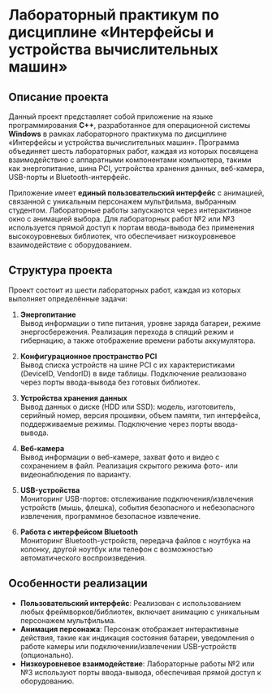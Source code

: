 # Лабораторный практикум по дисциплине «Интерфейсы и устройства вычислительных машин»

## Описание проекта

Данный проект представляет собой приложение на языке программирования **C++**, разработанное для операционной системы **Windows** в рамках лабораторного практикума по дисциплине «Интерфейсы и устройства вычислительных машин». Программа объединяет шесть лабораторных работ, каждая из которых посвящена взаимодействию с аппаратными компонентами компьютера, такими как энергопитание, шина PCI, устройства хранения данных, веб-камера, USB-порты и Bluetooth-интерфейс.

Приложение имеет **единый пользовательский интерфейс** с анимацией, связанной с уникальным персонажем мультфильма, выбранным студентом. Лабораторные работы запускаются через интерактивное окно с анимацией выбора. Для лабораторных работ №2 или №3 используется прямой доступ к портам ввода-вывода без применения высокоуровневых библиотек, что обеспечивает низкоуровневое взаимодействие с оборудованием.

## Структура проекта

Проект состоит из шести лабораторных работ, каждая из которых выполняет определённые задачи:

1. **Энергопитание**  
   Вывод информации о типе питания, уровне заряда батареи, режиме энергосбережения. Реализация перехода в спящий режим и гибернацию, а также отображение времени работы аккумулятора.

2. **Конфигурационное пространство PCI**  
   Вывод списка устройств на шине PCI с их характеристиками (DeviceID, VendorID) в виде таблицы. Подключение реализовано через порты ввода-вывода без готовых библиотек.

3. **Устройства хранения данных**  
   Вывод данных о диске (HDD или SSD): модель, изготовитель, серийный номер, версия прошивки, объем памяти, тип интерфейса, поддерживаемые режимы. Подключение через порты ввода-вывода.

4. **Веб-камера**  
   Вывод информации о веб-камере, захват фото и видео с сохранением в файл. Реализация скрытого режима фото- или видеонаблюдения по варианту.

5. **USB-устройства**  
   Мониторинг USB-портов: отслеживание подключения/извлечения устройств (мышь, флешка), события безопасного и небезопасного извлечения, программное безопасное извлечение.

6. **Работа с интерфейсом Bluetooth**  
   Мониторинг Bluetooth-устройств, передача файлов с ноутбука на колонку, другой ноутбук или телефон с возможностью автоматического воспроизведения.

## Особенности реализации

- **Пользовательский интерфейс**: Реализован с использованием любых фреймворков/библиотек, включает анимацию с уникальным персонажем мультфильма.
- **Анимация персонажа**: Персонаж отображает интерактивные действия, такие как индикация состояния батареи, уведомления о работе камеры или подключении/извлечении USB-устройств (опционально).
- **Низкоуровневое взаимодействие**: Лабораторные работы №2 или №3 используют порты ввода-вывода, обеспечивая прямой доступ к оборудованию.

